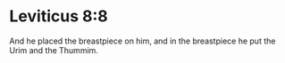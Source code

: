 # Leviticus 8:8

And he placed the breastpiece on him, and in the breastpiece he put the Urim and the Thummim.
